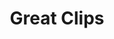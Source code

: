 ---
title: "Great Clips"
url: /hillsboro/great-clips-southeast-tualatin-valley-highway-2/
shop: hairdresser
---